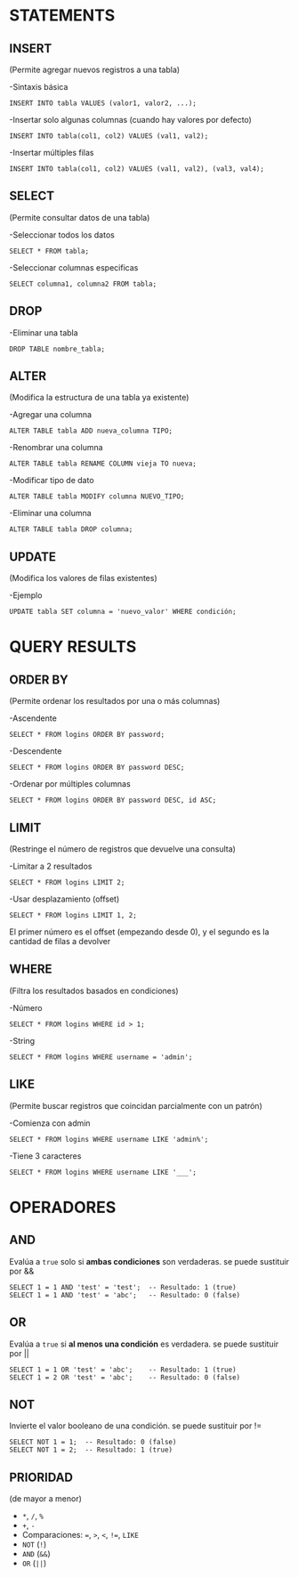 # STATEMENTS
## INSERT

(Permite agregar nuevos registros a una tabla)

-Sintaxis básica
```
INSERT INTO tabla VALUES (valor1, valor2, ...);
```
-Insertar solo algunas columnas (cuando hay valores por defecto)
```
INSERT INTO tabla(col1, col2) VALUES (val1, val2);
```
-Insertar múltiples filas
```
INSERT INTO tabla(col1, col2) VALUES (val1, val2), (val3, val4);
```

## SELECT

(Permite consultar datos de una tabla)

-Seleccionar todos los datos
```
SELECT * FROM tabla;
```
-Seleccionar columnas especificas
```
SELECT columna1, columna2 FROM tabla;
```

## DROP

-Eliminar una tabla
```
DROP TABLE nombre_tabla;
```
## ALTER

(Modifica la estructura de una tabla ya existente)

-Agregar una columna
```
ALTER TABLE tabla ADD nueva_columna TIPO;
```
-Renombrar una columna
```
ALTER TABLE tabla RENAME COLUMN vieja TO nueva;
```
-Modificar tipo de dato
```
ALTER TABLE tabla MODIFY columna NUEVO_TIPO;
```
-Eliminar una columna
```
ALTER TABLE tabla DROP columna;
```

## UPDATE

(Modifica los valores de filas existentes)

-Ejemplo
```
UPDATE tabla SET columna = 'nuevo_valor' WHERE condición;
```

# QUERY RESULTS

## ORDER BY

(Permite ordenar los resultados por una o más columnas)

-Ascendente
```
SELECT * FROM logins ORDER BY password;
```
-Descendente
```
SELECT * FROM logins ORDER BY password DESC;
```
-Ordenar por múltiples columnas
```
SELECT * FROM logins ORDER BY password DESC, id ASC;
```

## LIMIT

(Restringe el número de registros que devuelve una consulta)

-Limitar a 2 resultados
```
SELECT * FROM logins LIMIT 2;
```
-Usar desplazamiento (offset)
```
SELECT * FROM logins LIMIT 1, 2;
```
El primer número es el offset (empezando desde 0), y el segundo es la cantidad de filas a devolver

## WHERE

(Filtra los resultados basados en condiciones)

-Número
```
SELECT * FROM logins WHERE id > 1;
```
-String
```
SELECT * FROM logins WHERE username = 'admin';
```

## LIKE

(Permite buscar registros que coincidan parcialmente con un patrón)

-Comienza con admin
```
SELECT * FROM logins WHERE username LIKE 'admin%';
```
-Tiene 3 caracteres
```
SELECT * FROM logins WHERE username LIKE '___';
```

# OPERADORES

## AND

Evalúa a `true` solo si **ambas condiciones** son verdaderas.
se puede sustituir por &&
```
SELECT 1 = 1 AND 'test' = 'test';  -- Resultado: 1 (true)
SELECT 1 = 1 AND 'test' = 'abc';   -- Resultado: 0 (false)
```

## OR

Evalúa a `true` si **al menos una condición** es verdadera.
se puede sustituir por ||

```
SELECT 1 = 1 OR 'test' = 'abc';    -- Resultado: 1 (true)
SELECT 1 = 2 OR 'test' = 'abc';    -- Resultado: 0 (false)
```

## NOT

Invierte el valor booleano de una condición.
se puede sustituir por !=

```
SELECT NOT 1 = 1;  -- Resultado: 0 (false)
SELECT NOT 1 = 2;  -- Resultado: 1 (true)
```

## PRIORIDAD

(de mayor a menor)

- `*`, `/`, `%`
- `+`, `-`
- Comparaciones: `=`, `>`, `<`, `!=`, `LIKE`
- `NOT` (`!`)
- `AND` (`&&`)
- `OR` (`||`)
